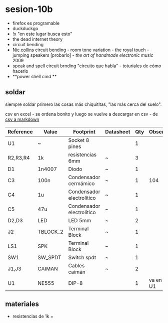 # sesion-10b

- firefox es programable 
- duckduckgo
- !x "en este lugar busca esto"
- the dead internet theory
- circuit bending
- [Nic collins](https://nicolascollins.com/) circuit bending - room tone variation - the royal touch - jumping speakers [probarlo] - *the art of handmade electronic music* 2009
- speak and spell circuit brnding "circuito que habla" - toturiales de cómo hacerlo
- **power shell cmd **

## soldar

siempre soldar primero las cosas más chiquititas, "las más cerca del suelo".

csv en excel - se ordena bonito y luego se vuelve a descargar en csv - de [csv a markdown](https://www.convertcsv.com/csv-to-markdown.htm)

|Reference|Value   |Footprint                |Datasheet|Qty|Observaciones     |
|---------|--------|-------------------------|---------|---|------------------|
|U1       |~       |Socket 8 pines           |         |1  |                  |
|R2,R3,R4 |1k      |resistencias 6mm         |~        |3  |                  |
|D1       |1n4007  |Diodo                    |~        |1  |                  |
|C3       |100n    |Condensador cermámico    |~        |1  |104               |
|C4       |1u      |Condensador electrolítico|~        |1  |                  |
|C5       |47u     |Condensador electrolítico|~        |1  |                  |
|D2,D3    |LED     |LED 5mm                  |~        |2  |                  |
|J2       |TBLOCK_2|Terminal Block           |~        |1  |                  |
|LS1      |SPK     |Terminal Block           |~        |1  |                  |
|SW1      |SW_SPDT |Switch spdt              |~        |1  |                  |
|J1,J3    |CAIMAN  |Cables caimán            |~        |2  |                  |
|U1       |NE555   |DIP-8                    |         |1  |va en el socket U1|

## materiales

- resistencias de 1k = 

